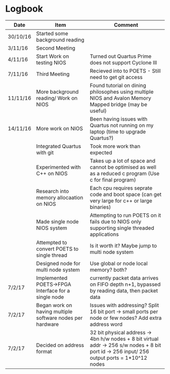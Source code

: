 # Logbook

| Date     | Item                                                      | Comment                                                                                                                                        |
| -------- | --------------------------------------------------------- | ---------------------------------------------------------------------------------------------------------------------------------------------- |
| 30/10/16 | Started some background reading                           |                                                                                                                                                |
| 3/11/16  | Second Meeting                                            |                                                                                                                                                |
| 4/11/16  | Start Work on testing NIOS                                | Turned out Quartus Prime does not support Cyclone III                                                                                          |
| 7/11/16  | Third Meeting                                             | Recieved into to POETS - Still need to get git access                                                                                          |
| 11/11/16 | More background reading/ Work on NIOS                     | Found tutorial on dining philosophes using multiple NIOS and Avalon Memory Mapped bridge (may be useful)                                       |
| 14/11/16 | More work on NIOS                                         | Been having issues with Quartus not running on my laptop (time to upgrade Quartus?)                                                            |
|          | Integrated Quartus with git                               | Took more work than expected                                                                                                                   |
|          | Experimented with C++ on NIOS                             | Takes up a lot of space and cannot be optimised as well as a reduced c program (Use c for final program)                                       |
|          | Research into memory allocaation on NIOS                  | Each cpu requires seprate code and boot space (can get very large for c++ or large binaries)                                                   |
|          | Made single node NIOS system                              | Attempting to run POETS on it fails due to NIOS only supporting single threaded applications                                                   |
|          | Attempted to convert POETS to single thread               | Is it worth it? Maybe jump to multi node system                                                                                                |
|          | Designed node for multi node system                       | Use global or node local memory? both?                                                                                                         |
| 7/2/17   | Implemented POETS->FPGA Interface for a single node       | currently packet data arrives on FIFO depth n+1, bypassed by reading data, then packet data                                                    |
| 7/2/17   | Began work on having multiple software nodes per hardware | Issues with addressing? Split 16 bit port -> small ports per node or few nodes? Add extra address word                                         |
| 7/2/17   | Decided on address format                                 | 32 bit physical address -> 4bn h/w nodes + 8 bit virtual addr -> 256 s/w nodes + 8 bit port id -> 256 input/ 256 output ports = 1\*10^12 nodes |
